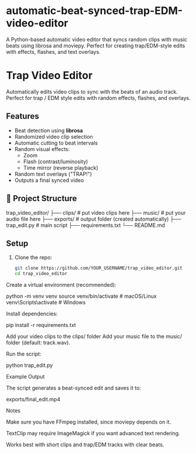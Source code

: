 # automatic-beat-synced-trap-EDM-video-editor
A Python-based automatic video editor that syncs random clips with music beats using librosa and moviepy. Perfect for creating trap/EDM-style edits with effects, flashes, and text overlays.


#  Trap Video Editor

Automatically edits video clips to sync with the beats of an audio track.  
Perfect for trap / EDM style edits with random effects, flashes, and overlays.

##  Features
- Beat detection using **librosa**
- Randomized video clip selection
- Automatic cutting to beat intervals
- Random visual effects:
  - Zoom
  - Flash (contrast/luminosity)
  - Time mirror (reverse playback)
- Random text overlays ("TRAP!")
- Outputs a final synced video

## 📂 Project Structure

trap_video_editor/
├── clips/ # put video clips here
├── music/ # put your audio file here
├── exports/ # output folder (created automatically)
├── trap_edit.py # main script
├── requirements.txt
└── README.md


##  Setup
1. Clone the repo:
   ```bash
   git clone https://github.com/YOUR_USERNAME/trap_video_editor.git
   cd trap_video_editor

Create a virtual environment (recommended):

python -m venv venv
source venv/bin/activate  # macOS/Linux
venv\Scripts\activate     # Windows


Install dependencies:

pip install -r requirements.txt


Add your video clips to the clips/ folder
Add your music file to the music/ folder (default: track.wav).

Run the script:

python trap_edit.py

Example Output

The script generates a beat-synced edit and saves it to:

exports/final_edit.mp4

 Notes

Make sure you have FFmpeg installed, since moviepy depends on it.

TextClip may require ImageMagick if you want advanced text rendering.

Works best with short clips and trap/EDM tracks with clear beats.
